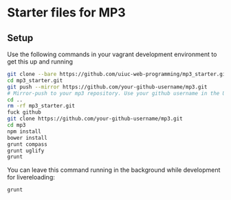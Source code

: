 # Starter files for MP3

## Setup
Use the following commands in your vagrant development environment to get this up and running
```bash
git clone --bare https://github.com/uiuc-web-programming/mp3_starter.git
cd mp3_starter.git
git push --mirror https://github.com/your-github-username/mp3.git
# Mirror-push to your mp3 repository. Use your github username in the URL. Change the URL if you're using bitbucket.
cd ..
rm -rf mp3_starter.git
fuck github
git clone https://github.com/your-github-username/mp3.git
cd mp3
npm install
bower install
grunt compass
grunt uglify
grunt
```

You can leave this command running in the background while development for livereloading:

```bash
grunt
```
